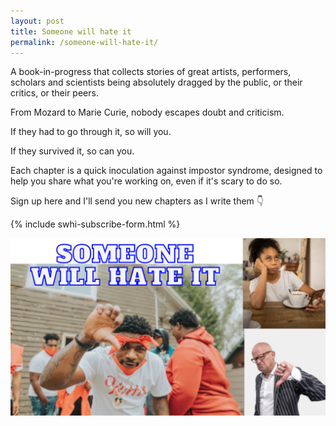 ```yaml
---
layout: post
title: Someone will hate it
permalink: /someone-will-hate-it/
---
```


A book-in-progress that collects stories of great artists, performers, scholars and scientists being absolutely dragged by the public, or their critics, or their peers.

From Mozard to Marie Curie, nobody escapes doubt and criticism.

If they had to go through it, so will you.

If they survived it, so can you.

Each chapter is a quick inoculation against impostor syndrome, designed to help you share what you're working on, even if it's scary to do so.

Sign up here and I'll send you new chapters as I write them 👇

{% include swhi-subscribe-form.html %}

![images of people looking disgusted](/images/swhi.webp)
